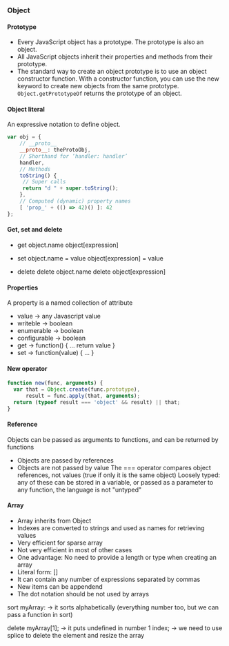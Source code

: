 ### Object

#### Prototype
- Every JavaScript object has a prototype. The prototype is also an object.
- All JavaScript objects inherit their properties and methods from their prototype.
- The standard way to create an object prototype is to use an object constructor function. With a constructor function, you can use the new keyword to create new objects from the same prototype.
`Object.getPrototypeOf` returns the prototype of an object.

#### Object literal
An expressive notation to define object.

```JavaScript
var obj = {
    // __proto__
    __proto__: theProtoObj,
    // Shorthand for ‘handler: handler’
    handler,
    // Methods
    toString() {
     // Super calls
     return "d " + super.toString();
    },
    // Computed (dynamic) property names
    [ 'prop_' + (() => 42)() ]: 42
};
```

#### Get, set and delete
- get
  object.name
  object[expression]

- set
  object.name = value
  object[expression] = value

- delete
  delete object.name
  delete object[expression]

#### Properties
A property is a named collection of attribute
- value -> any Javascript value
- writeble -> boolean
- enumerable -> boolean
- configurable -> boolean
- get -> function() { ... return value }
- set -> function(value) { ... }

#### New operator
```javascript
function new(func, arguments) {
  var that = Object.create(func.prototype),
      result = func.apply(that, arguments);
  return (typeof result === 'object' && result) || that;
}
```

#### Reference
Objects can be passed as arguments to functions, and can be returned by functions
- Objects are passed by references
- Objects are not passed by value
The === operator compares object references, not values (true if only it is the same object)
Loosely typed: any of these can be stored in a variable, or passed as a parameter to any function, the language is not "untyped"

#### Array
- Array inherits from Object
- Indexes are converted to strings and used as names for retrieving values
- Very efficient for sparse array
- Not very efficient in most of other cases
- One advantage: No need to provide a length or type when creating an array
- Literal form: []
- It can contain any number of expressions separated by commas
- New items can be appendend
- The dot notation should be not used by arrays

sort myArray:
-> it sorts alphabetically (everything number too, but we can pass a function in sort)

delete myArray[1];
-> it puts undefined in number 1 index;
-> we need to use splice to delete the element and resize the array
